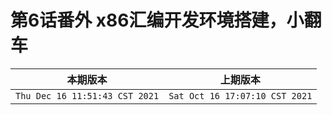 # 第6话番外 x86汇编开发环境搭建，小翻车

|本期版本|上期版本
|:---:|:---:|
`Thu Dec 16 11:51:43 CST 2021` | `Sat Oct 16 17:07:10 CST 2021`
